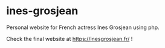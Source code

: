 # ines-grosjean
Personal website for French actress Ines Grosjean using php.

Check the final website at https://inesgrosjean.fr/ !
